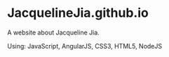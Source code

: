 # JacquelineJia.github.io
A website about Jacqueline Jia.

Using: JavaScript, AngularJS, CSS3, HTML5, NodeJS
